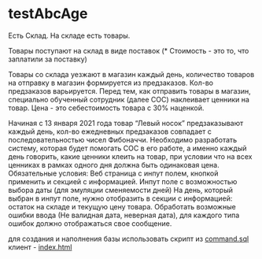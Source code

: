 # testAbcAge

Есть Склад.
На складе есть товары.

Товары поступают на склад в виде поставок (* Стоимость - это то, что заплатили за поставку)

Товары со склада уезжают в магазин каждый день, количество товаров на отправку в магазин формируется из предзаказов. Кол-во предзаказов варьируется.
Перед тем, как отправить товары в магазин, специально обученный сотрудник (далее СОС) наклеивает ценники на товар. Цена - это себестоимость товара с 30% наценкой.

Начиная с 13 января 2021 года товар “Левый носок” предзаказывают каждый день, кол-во ежедневных предзаказов совпадает с последовательностью чисел Фибоначчи. Необходимо разработать систему, которая будет помогать СОС в его работе, а именно каждый день говорить, какие ценники клеить на товар, при условии что на всех ценниках в рамках одного дня должна быть одинаковая цена.
	Обязательные условия:
Веб страница с инпут полем, кнопкой применить и секцией с информацией.
Инпут поле с возможностью выбора даты (для эмуляции сменяемости дней)
На день, который выбран в инпут поле, нужно отобразить в секции с информацией: остаток на складе и текущую цену товара.
Обработать возможные ошибки ввода (Не валидная дата, неверная дата), для каждого типа ошибок должно отображаться свое сообщение.

для создания и наполнения базы использовать скрипт из [command.sql](command.sql)
клиент - [index.html](index.html)

